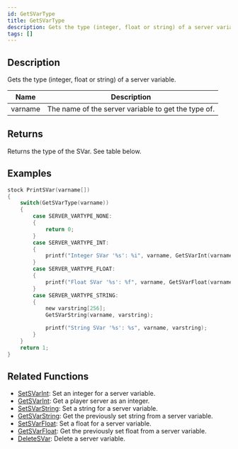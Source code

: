 ```yaml
---
id: GetSVarType
title: GetSVarType
description: Gets the type (integer, float or string) of a server variable.
tags: []
---
```


## Description

Gets the type (integer, float or string) of a server variable.

| Name    | Description                                         |
| ------- | --------------------------------------------------- |
| varname | The name of the server variable to get the type of. |

## Returns

Returns the type of the SVar. See table below.

## Examples

```c
stock PrintSVar(varname[])
{
    switch(GetSVarType(varname))
    {
        case SERVER_VARTYPE_NONE:
        {
            return 0;
        }
        case SERVER_VARTYPE_INT:
        {
            printf("Integer SVar '%s': %i", varname, GetSVarInt(varname));
        }
        case SERVER_VARTYPE_FLOAT:
        {
            printf("Float SVar '%s': %f", varname, GetSVarFloat(varname));
        }
        case SERVER_VARTYPE_STRING:
        {
            new varstring[256];
            GetSVarString(varname, varstring);

            printf("String SVar '%s': %s", varname, varstring);
        }
    }
    return 1;
}
```

## Related Functions

- [SetSVarInt](SetSVarInt.md): Set an integer for a server variable.
- [GetSVarInt](GetSVarInt.md): Get a player server as an integer.
- [SetSVarString](SetSVarString.md): Set a string for a server variable.
- [GetSVarString](GetSVarString.md): Get the previously set string from a server variable.
- [SetSVarFloat](SetSVarFloat.md): Set a float for a server variable.
- [GetSVarFloat](GetSVarFloat.md): Get the previously set float from a server variable.
- [DeleteSVar](DeleteSVar.md): Delete a server variable.
